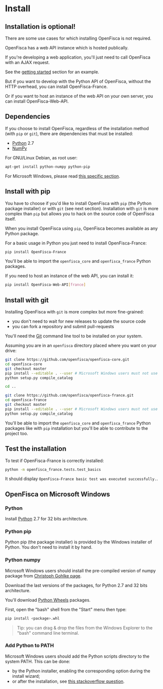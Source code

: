 # Install

## Installation is optional!

There are some use cases for which installing OpenFisca is not required.

OpenFisca has a web API instance which is hosted publically.

If you're developing a web application, you'll just need to call OpenFisca with an AJAX request.

See the [getting started](./getting-started.md) section for an example.

But if you want to develop with the Python API of OpenFisca, without the HTTP overhead,
you can install OpenFisca-France.

Or if you want to host an instance of the web API on your own server, you can install OpenFisca-Web-API.

## Dependencies

If you choose to install OpenFisca, regardless of the installation method (with `pip` or `git`),
there are dependencies that must be installed:

* [Python](http://www.python.org/) 2.7
* [NumPy](http://www.numpy.org/)

For GNU/Linux Debian, as root user:

```bash
apt-get install python-numpy python-pip
```

For Microsoft Windows, please read [this specific section](#openfisca-on-microsoft-windows).

## Install with pip

You have to choose if you'd like to install OpenFisca with `pip` (the Python package installer) or with `git`
(see next section).
Installation with `git` is more complex than `pip` but allows you to hack on the source code of OpenFisca itself.

When you install OpenFisca using `pip`, OpenFisca becomes available as any Python package.

For a basic usage in Python you just need to install OpenFisca-France:

```bash
pip install OpenFisca-France
```

You'll be able to import the `openfisca_core` and `openfisca_france` Python packages.

If you need to host an instance of the web API, you can install it:

```bash
pip install OpenFisca-Web-API[france]
```

## Install with git

Installing OpenFisca with `git` is more complex but more fine-grained:

- you don't need to wait for new releases to update the source code
- you can fork a repository and submit pull-requests

You'll need the [Git](http://www.git-scm.com/) command line tool to be installed on your system.

Assuming you are in an `openfisca` directory placed where you want on your drive:

```bash
git clone https://github.com/openfisca/openfisca-core.git
cd openfisca-core
git checkout master
pip install --editable . --user # Microsoft Windows users must not use the `--user` option
python setup.py compile_catalog

cd ..

git clone https://github.com/openfisca/openfisca-france.git
cd openfisca-france
git checkout master
pip install --editable . --user # Microsoft Windows users must not use the `--user` option
python setup.py compile_catalog
```

You'll be able to import the `openfisca_core` and `openfisca_france` Python packages like with `pip` installation
but you'll be able to contribute to the project too.

## Test the installation

To test if OpenFisca-France is correctly installed:

```bash
python -m openfisca_france.tests.test_basics
```

It should display `OpenFisca-France basic test was executed successfully.`.

## OpenFisca on Microsoft Windows

### Python

Install [Python](http://www.python.org/) 2.7 for 32 bits architecture.

### Python pip

Python pip (the package installer) is provided by the Windows installer of Python. You don't need to install it by hand.

### Python numpy

Microsoft Windows users should install the pre-compiled version of numpy package from
[Christoph Gohlke page](http://www.lfd.uci.edu/~gohlke/pythonlibs/).

Download the last versions of the packages, for Python 2.7 and 32 bits architecture.

You'll download [Python Wheels](https://wheel.readthedocs.org/) packages.

First, open the "bash" shell from the "Start" menu then type:

```bash
pip install <package>.whl
```

> Tip: you can drag & drop the files from the Windows Explorer to the "bash" command line terminal.

### Add Python to PATH

Microsoft Windows users should add the Python scripts directory to the system PATH.
This can be done:

* by the Python installer, enabling the corresponding option during the install wizard;
* or after the installation, see [this stackoverflow question](http://stackoverflow.com/a/20458590).
